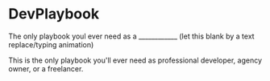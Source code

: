 # DevPlaybook

The only playbook youl ever need as a ____________ (let this blank by a text replace/typing animation)

This is the only playbook you'll ever need as professional developer, agency owner, or a freelancer.

